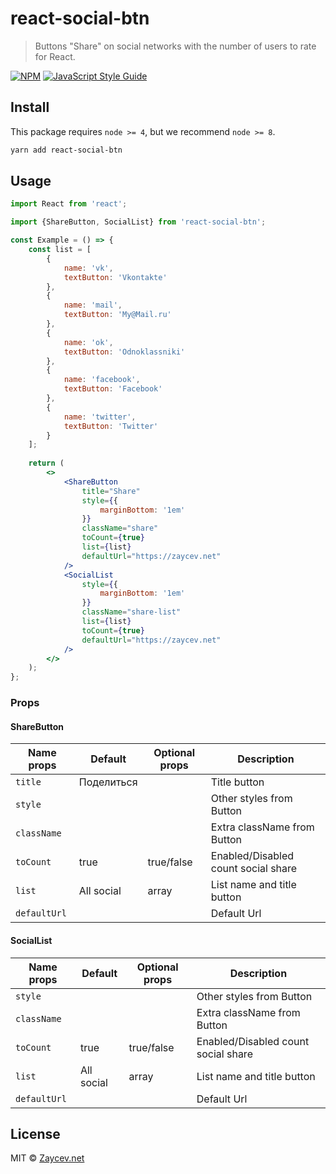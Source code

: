 # react-social-btn

> Buttons "Share" on social networks with the number of users to rate for React.

[![NPM](https://img.shields.io/npm/v/react-share.svg)](https://www.npmjs.com/package/react-share) [![JavaScript Style Guide](https://img.shields.io/badge/code_style-standard-brightgreen.svg)](https://standardjs.com)

## Install
This package requires `node >= 4`, but we recommend `node >= 8`.

```bash
yarn add react-social-btn
```

## Usage

```jsx
import React from 'react';

import {ShareButton, SocialList} from 'react-social-btn';

const Example = () => {
    const list = [
        {
            name: 'vk',
            textButton: 'Vkontakte'
        },
        {
            name: 'mail',
            textButton: 'My@Mail.ru'
        },
        {
            name: 'ok',
            textButton: 'Odnoklassniki'
        },
        {
            name: 'facebook',
            textButton: 'Facebook'
        },
        {
            name: 'twitter',
            textButton: 'Twitter'
        }
    ];
 
    return (
        <>
            <ShareButton
                title="Share"
                style={{
                    marginBottom: '1em'
                }}
                className="share"
                toCount={true}
                list={list}
                defaultUrl="https://zaycev.net"
            />
            <SocialList
                style={{
                    marginBottom: '1em'
                }}
                className="share-list"
                list={list}
                toCount={true}
                defaultUrl="https://zaycev.net"
            />
        </>
    );
};
```

### Props

#### ShareButton

Name props | Default | Optional props | Description
--- | --- | --- | ---
`title` | Поделиться | | Title button
`style` | | | Other styles from Button
`className` | | | Extra className from Button
`toCount` | true | true/false | Enabled/Disabled count social share
`list` | All social | array |  List name and title button  
`defaultUrl` | | | Default Url

#### SocialList

Name props | Default | Optional props | Description
--- | --- | --- | ---
`style` | | | Other styles from Button
`className` | | | Extra className from Button
`toCount` | true | true/false | Enabled/Disabled count social share
`list` | All social | array |  List name and title button  
`defaultUrl` | | | Default Url

## License

MIT © [Zaycev.net](https://github.com/zaycev-net)
